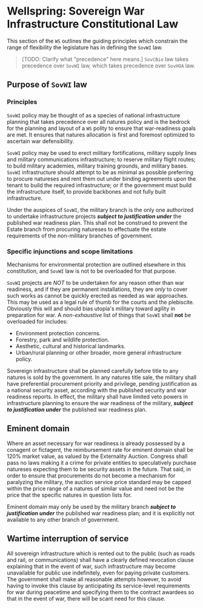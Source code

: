 
# Wellspring: Sovereign War Infrastructure Constitutional Law

This section of the `WS` outlines the guiding principles which constrain the range of flexibility the legislature has in defining the `SovWI` law.

> [TODO: Clarify what "precedence" here means.]
`SovCBio` law takes precedence over `SovWI` law, which takes precedence over `SovHOA` law.

## Purpose of `SovWI` law

### Principles

`SovWI` policy may be thought of as a species of national infrastructure planning that takes precedence over all natures policy and is the bedrock for the planning and layout of a `WS` polity to ensure that war-readiness goals are met. It ensures that natures allocation is first and foremost optimized to ascertain war defensibility.

`SovWI` policy may be used to erect military fortifications, military supply lines and military communications infrastructure; to reserve military flight routes; to build military academies, military training grounds, and military bases. `SovWI` infrastructure should attempt to be as minimal as possible preferring to procure natureses and rent them out under binding agreements upon the tenant to build the required infrastructure; or if the government must build the infrastructure itself, to provide backbones and not fully built infrastructure.

Under the auspices of `SovWI`, the military branch is the only one authorized to undertake infrastructure projects ***subject to justification under*** the published war readiness plan. This shall not be construed to prevent the Estate branch from procuring natureses to effectuate the estate requirements of the non-military branches of government.

### Specific injunctions and scope limitations

Mechanisms for environmental protection are outlined elsewhere in this constitution, and `SovWI` law is not to be overloaded for that purpose.

`SovWI` projects are *NOT* to be undertaken for any reason other than war readiness, and if they are permanent installations, they are *only* to cover such works as cannot be quickly erected as needed as war approaches. This may be used as a legal rule of thumb for the courts and the plebiscite. Obviously this will and should bias utopia's military toward agility in preparation for war. A *non-exhaustive* list of things that `SovWI` shall **not** be overloaded for includes:

- Environment protection concerns.
- Forestry, park and wildlife protection.
- Aesthetic, cultural and historical landmarks.
- Urban/rural planning or other broader, more general infrastructure policy.

Sovereign infrastructure shall be planned carefully before title to any natures is sold by the government. In any natures title sale, the military shall have preferential procurement priority and privilege, pending justification as a national security asset, according with the published security and war readiness reports. In effect, the military shall have limited veto powers in infrastructure planning to ensure the war readiness of the military, ***subject to justification under*** the published war readiness plan.

## Eminent domain

Where an asset necessary for war readiness is already possessed by a conagent or fictagent, the reimbursement rate for eminent domain shall be 120% market value, as valued by the Externality Auction. Congress shall pass no laws making it a crime for private entities to speculatively purchase natureses expecting them to be security assets in the future. That said, in order to ensure that procurements do not become a mechanism for paralyzing the military, the auction service price standard may be capped within the price range of a natures of similar value and need not be the price that the specific natures in question lists for.

Eminent domain may only be used by the military branch ***subject to justification under*** the published war readiness plan; and it is explicitly not available to any other branch of government.

## Wartime interruption of service

All sovereign infrastructure which is rented out to the public (such as roads and rail, or communications) shall have a clearly defined revocation clause explaining that in the event of war, such infrastructure may become unavailable for public use indefinitely, even for paying private customers. The government shall make all reasonable attempts however, to avoid having to invoke this clause by anticipating its service-level requirements for war during peacetime and specifying them to the contract awardees so that in the event of war, there will be scant need for this clause.
